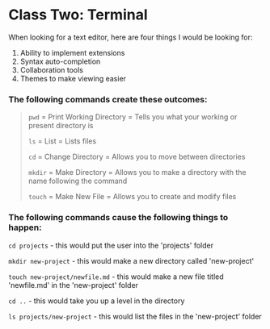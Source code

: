 # Class Two: Terminal

When looking for a text editor, here are four things I would be looking for:

1. Ability to implement extensions
2. Syntax auto-completion
3. Collaboration tools
4. Themes to make viewing easier

### The following commands create these outcomes:

> `pwd` = Print Working Directory = Tells you what your working or present directory is
> 
> `ls` = List = Lists files
> 
> `cd` = Change Directory = Allows you to move between directories
> 
> `mkdir` = Make Directory = Allows you to make a directory with the name following the command
> 
> `touch` = Make New File = Allows you to create and modify files

### The following commands cause the following things to happen:

`cd projects` - this would put the user into the 'projects' folder

`mkdir new-project` - this would make a new directory called 'new-project'

`touch new-project/newfile.md` - this would make a new file titled 'newfile.md' in the 'new-project' folder

`cd ..` - this would take you up a level in the directory

`ls projects/new-project` - this would list the files in the 'new-project' folder
